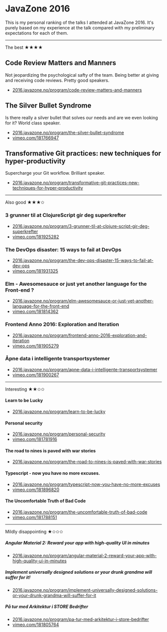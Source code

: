 # JavaZone 2016
This is my personal ranking of the talks I attended at JavaZone 2016. It's purely based on my experience at the talk compared with my preliminary expectations for each of them.

---

The best ★★★★

## Code Review Matters and Manners
Not jeopardizing the psychological safty of the team. Being better at giving and receiving code reviews. Pretty good speakers.
- [2016.javazone.no/program/code-review-matters-and-manners](https://2016.javazone.no/program/code-review-matters-and-manners)

## The Silver Bullet Syndrome
Is there really a silver bullet that solves our needs and are we even looking for it? World class speaker.
- [2016.javazone.no/program/the-silver-bullet-syndrome](https://2016.javazone.no/program/the-silver-bullet-syndrome)
- [vimeo.com/181766947](https://vimeo.com/181766947)

## Transformative Git practices: new techniques for hyper-productivity
Supercharge your Git workflow. Brilliant speaker.
- [2016.javazone.no/program/transformative-git-practices-new-techniques-for-hyper-productivity](https://2016.javazone.no/program/transformative-git-practices-new-techniques-for-hyper-productivity)

---

Also good ★★★✩

### 3 grunner til at ClojureScript gir deg superkrefter
- [2016.javazone.no/program/3-grunner-til-at-clojure-script-gir-deg-superkrefter](https://2016.javazone.no/program/3-grunner-til-at-clojure-script-gir-deg-superkrefter)
- [vimeo.com/181925282](https://vimeo.com/181925282)

### The DevOps disaster: 15 ways to fail at DevOps
- [2016.javazone.no/program/the-dev-ops-disaster-15-ways-to-fail-at-dev-ops](https://2016.javazone.no/program/the-dev-ops-disaster-15-ways-to-fail-at-dev-ops)
- [vimeo.com/181931325](https://vimeo.com/181931325)

### Elm - Awesomesauce or just yet another language for the Front-end ?
- [2016.javazone.no/program/elm-awesomesauce-or-just-yet-another-language-for-the-front-end](https://2016.javazone.no/program/elm-awesomesauce-or-just-yet-another-language-for-the-front-end)
- [vimeo.com/181814362](https://vimeo.com/181814362)

### Frontend Anno 2016: Exploration and Iteration
- [2016.javazone.no/program/frontend-anno-2016-exploration-and-iteration](https://2016.javazone.no/program/frontend-anno-2016-exploration-and-iteration)
- [vimeo.com/181905279](https://vimeo.com/181905279)

### Åpne data i intelligente transportsystemer
- [2016.javazone.no/program/apne-data-i-intelligente-transportsystemer](https://2016.javazone.no/program/apne-data-i-intelligente-transportsystemer)
- [vimeo.com/181900267](https://vimeo.com/181900267)

---

Interesting ★★✩✩

#### Learn to be Lucky
- [2016.javazone.no/program/learn-to-be-lucky](https://2016.javazone.no/program/learn-to-be-lucky)

#### Personal security
- [2016.javazone.no/program/personal-security](https://2016.javazone.no/program/personal-security)
- [vimeo.com/181781916](https://vimeo.com/181781916)

#### The road to nines is paved with war stories
- [2016.javazone.no/program/the-road-to-nines-is-paved-with-war-stories](https://2016.javazone.no/program/the-road-to-nines-is-paved-with-war-stories)

#### Typescript - now you have no more excuses.
- [2016.javazone.no/program/typescript-now-you-have-no-more-excuses](https://2016.javazone.no/program/typescript-now-you-have-no-more-excuses)
- [vimeo.com/181896820](https://vimeo.com/181896820)

#### The Uncomfortable Truth of Bad Code
- [2016.javazone.no/program/the-uncomfortable-truth-of-bad-code](https://2016.javazone.no/program/the-uncomfortable-truth-of-bad-code)
- [vimeo.com/181788151](https://vimeo.com/181788151)

---

Mildly disappointing ★✩✩✩

##### Angular Material 2: Reward your app with high-quality UI in minutes
- [2016.javazone.no/program/angular-material-2-reward-your-app-with-high-quality-ui-in-minutes](https://2016.javazone.no/program/angular-material-2-reward-your-app-with-high-quality-ui-in-minutes)

##### Implement universally designed solutions or your drunk grandma will suffer for it!
- [2016.javazone.no/program/implement-universally-designed-solutions-or-your-drunk-grandma-will-suffer-for-it](https://2016.javazone.no/program/implement-universally-designed-solutions-or-your-drunk-grandma-will-suffer-for-it)

##### På tur med Arkitektur i STORE Bedrifter
- [2016.javazone.no/program/pa-tur-med-arkitektur-i-store-bedrifter](https://2016.javazone.no/program/pa-tur-med-arkitektur-i-store-bedrifter)
- [vimeo.com/181805764](https://vimeo.com/181805764)
